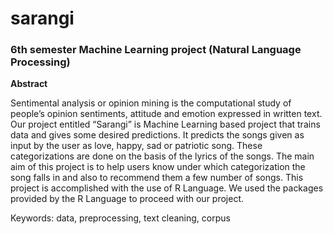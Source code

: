 # sarangi
### 6th semester Machine Learning project (Natural Language Processing)

**Abstract** 

Sentimental analysis or opinion mining is the computational study of people’s opinion sentiments, attitude and emotion expressed in written text. Our project entitled “Sarangi” is Machine Learning based project that trains data and gives some desired predictions. It predicts the songs given as input by the user as love, happy, sad or patriotic song. These categorizations are done on the basis of the lyrics of the songs. The main aim of this project is to help users know under which categorization the song falls in and also to recommend them a few number of songs. This project is accomplished with the use of R Language. We used the packages provided by the R Language to proceed with our project.

Keywords: data, preprocessing, text cleaning, corpus
